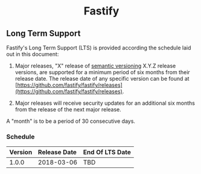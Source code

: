 <h1 align="center">Fastify</h1>

<a name="lts"></a>
## Long Term Support

Fastify's Long Term Support (LTS) is provided according the schedule laid
out in this document:

1. Major releases, "X" release of [semantic versioning][semver] X.Y.Z release
versions, are supported for a minimum period of six months from their release
date. The release date of any specific version can be found at
[https://github.com/fastify/fastify/releases](https://github.com/fastify/fastify/releases).

1. Major releases will receive security updates for an additional six months
from the release of the next major release.

A "month" is to be a period of 30 consecutive days.

[semver]: https://semver.org/

<a name="lts-schedule"></a>
### Schedule

| Version | Release Date | End Of LTS Date |
|:--------|:-------------|:----------------|
| 1.0.0   | 2018-03-06   | TBD             |

